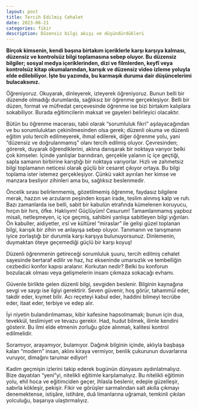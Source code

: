 ```yaml
---
layout: post
title: Tercih Edilmiş Cehalet
date: 2023-06-21
categories: fikir
description: Düzensiz bilgi akışı ve düşündürdükleri
---
```


**Birçok kimsenin, kendi başına birtakım içeriklerle karşı karşıya kalması, düzensiz ve kontrolsüz bilgi toplamasına sebep oluyor. Bu düzensiz bilgiler; sosyal medya içeriklerinden, dizi ve filmlerden, keyfî veya kontrolsüz kitap okumalarından, karışık ve düzensiz video izleme yoluyla elde edilebiliyor. İşte bu yazımda, bu karmaşık duruma dair düşüncelerimi bulacaksınız.**

Öğreniyoruz. Okuyarak, dinleyerek, izleyerek öğreniyoruz. Bunun belli bir düzende olmadığı durumlarda, sağlıksız bir öğrenme gerçekleşiyor. Belli bir düzen, format ve müfredat çerçevesinde öğrenme ise bizi birtakım kalıplara sokabiliyor. Burada eğitimcilerin maksat ve gayeleri belirleyici olacaktır.

Bütün bu öğrenme macerası, tabii olarak “sorumluluk fikri” aşılayacağından ve bu sorumluluktan çekinilmesinden olsa gerek; düzenli okuma ve düzenli eğitim yolu tercih edilmeyerek, ihmal edilerek, diğer öğrenme yolu, yani “düzensiz ve doğrulanmamış” olanı tercih edilmiş oluyor. Çevresinden; görerek, duyarak öğrendiklerini, aklına danışarak bir noktaya varıyor belki çok kimseler. İçinde yanlışlar barındıran, gerçekle yalanın iç içe geçtiği, sapla samanın birbirine karıştığı bir noktaya varıyorlar. Hızlı ve zahmetsiz bilgi toplamanın neticesi olarak güçlü bir cesaret çıkıyor ortaya. Bu bilgi toplama ister istemez gerçekleşiyor. Çünkü vakit ayırılan her kimse ve manzara besliyor zihinleri ama bu, sağlıksız beslenmedir.

Öncelik sırası belirlenmemiş, gözetilmemiş öğrenme, faydasız bilgilere merak, hazzın ve arzuların peşinden koşan irade, teslim alınmış kalp ve ruh. Bazı zamanlarda ise belli, sabit bir kabulün etrafında kümelenen koruyucu, hırçın bir hırs, öfke. Haklıyım! Güçlüyüm! Cesurum! 
Tamamlanmamış yapboz misali, netleşmeyen, iç içe geçmiş, sahibini yanlışa sabitleyen bilgi yığınları. Ön kabuller, aidiyetler, ırsî ve kültürel “miraslar” ile gelişi güzel toplanan bilgi, karışık bir zihin ve anlayışa sebep oluyor. Tanımanın ve tanışmanın iyice zorlaştığı bir durumla karşı karşıya bulunuyorsunuz. Dinlemenin, duymaktan öteye geçemediği güçlü bir karşı koyuş!

Düzenli öğrenmenin getireceği sorumluluk şuuru, tercih edilmiş cehalet sayesinde bertaraf edilir ve haz, hız ekseninde umarsızlık ve tembelliğin cezbedici konfor kapısı aralanır. Korkutan nedir? Belki bu konforun bozulacak olması veya gelişmelerin insanı çıkmaza sokacağı evhamı.

Güvenle birlikte gelen düzenli bilgi, sevgiden beslenir. Bilginin kaynağına sevgi ve saygı ise ilgiyi gerektirir. Seven güvenir, hoş görür, tahammül eder, takdir eder, kıymet bilir. Acı reçeteyi kabul eder, haddini bilmeyi tecrübe eder, itaat eder, terbiye ve edep alır. 

İyi niyetin bulandırılmaması, kibir kafesine hapsolmamak; bunun için dua, tevekkül, teslimiyet ve tevazu gerekir. Had, hudut bilmek, ilimle kendini gösterir. Bu ilmi elde etmenin zorluğu göze alınmalı, kalitesi kontrol edilmelidir.

Soramıyor, arayamıyor, bulamıyor. Dağınık bilginin içinde, aklıyla başbaşa kalan “modern” insan, aklını kiraya vermiyor, benlik çukurunun duvarlarına vuruyor, dimağını tarumar ediyor! 

Kadim geçmişin izlerini takip ederek bugünün dünyasını aydınlatmalıyız. Bize dayatılan “yeni”yi, nitelikli eğitimle karşılamalıyız. Bu nitelikli eğitimin yolu, ehil hoca ve eğitimciden geçer, ihlasla beslenir, edeple güzelleşir, sabırla kökleşir, pekişir. Fikir ve görüşler sarmalından salt akılla çıkmayı denemektense, istişâre, istihâre, duâ limanlarına uğramalı, temkinli çıkılan yolculuğu, başarıya ulaştırmalıyız.

